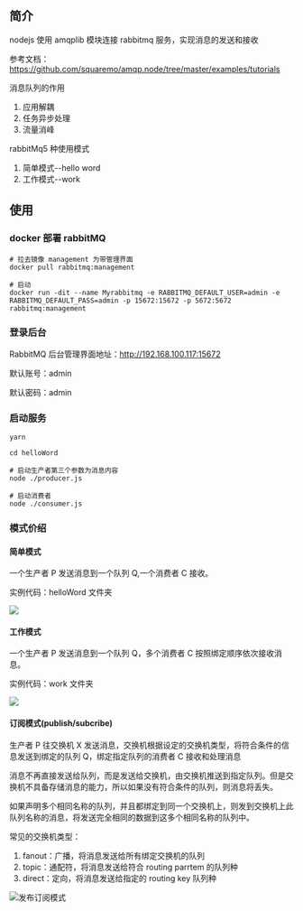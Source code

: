## 简介

nodejs 使用 amqplib 模块连接 rabbitmq 服务，实现消息的发送和接收

参考文档：https://github.com/squaremo/amqp.node/tree/master/examples/tutorials

消息队列的作用

1. 应用解耦
2. 任务异步处理
3. 流量消峰

rabbitMq5 种使用模式

1. 简单模式--hello word
2. 工作模式--work

## 使用

### docker 部署 rabbitMQ

```shell
# 拉去镜像 management 为带管理界面
docker pull rabbitmq:management

# 启动
docker run -dit --name Myrabbitmq -e RABBITMQ_DEFAULT_USER=admin -e RABBITMQ_DEFAULT_PASS=admin -p 15672:15672 -p 5672:5672 rabbitmq:management
```

### 登录后台

RabbitMQ 后台管理界面地址：http://192.168.100.117:15672

默认账号：admin

默认密码：admin

### 启动服务

```shell
yarn

cd helloWord

# 启动生产者第三个参数为消息内容
node ./producer.js

# 启动消费者
node ./consumer.js
```

### 模式价绍

#### 简单模式

一个生产者 P 发送消息到一个队列 Q,一个消费者 C 接收。

实例代码：helloWord 文件夹

![](https://i.imgur.com/rGIqlf3.png)

#### 工作模式

一个生产者 P 发送消息到一个队列 Q，多个消费者 C 按照绑定顺序依次接收消息。

实例代码：work 文件夹

![](https://i.imgur.com/awHUM0h.png)

#### 订阅模式(publish/subcribe)

生产者 P 往交换机 X 发送消息，交换机根据设定的交换机类型，将符合条件的信息发送到绑定的队列 Q，绑定指定队列的消费者 C 接收和处理消息

消息不再直接发送给队列，而是发送给交换机，由交换机推送到指定队列。但是交换机不具备存储消息的能力，所以如果没有符合条件的队列，则消息将丢失。

如果声明多个相同名称的队列，并且都绑定到同一个交换机上，则发到交换机上此队列名称的消息，将发送完全相同的数据到这多个相同名称的队列中。

常见的交换机类型：

1. fanout：广播，将消息发送给所有绑定交换机的队列
2. topic：通配符，将消息发送给符合 routing parrtem 的队列种
3. direct：定向，将消息发送给指定的 routing key 队列种

![发布订阅模式](https://i.imgur.com/DMdhQIq.png)
